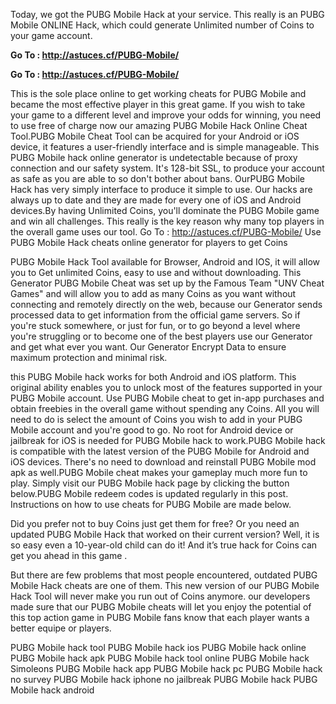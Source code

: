 Today, we got the PUBG Mobile Hack at your service. This really is an PUBG Mobile ONLINE Hack, which could generate Unlimited number of Coins to your game account.

<b>Go To : http://astuces.cf/PUBG-Mobile/ 

Go To : http://astuces.cf/PUBG-Mobile/</b>

This is the sole place online to get working cheats for PUBG Mobile and became the most effective player in this great game. If you wish to take your game to a different level and improve your odds for winning, you need to use free of charge now our amazing PUBG Mobile Hack Online Cheat Tool.PUBG Mobile Cheat Tool can be acquired for your Android or iOS device, it features a user-friendly interface and is simple manageable. This PUBG Mobile hack online generator is undetectable because of proxy connection and our safety system. It's 128-bit SSL, to produce your account as safe as you are able to so don't bother about bans. OurPUBG Mobile Hack has very simply interface to produce it simple to use. Our hacks are always up to date and they are made for every one of iOS and Android devices.By having Unlimited Coins, you'll dominate the PUBG Mobile game and win all challenges. This really is the key reason why many top players in the overall game uses our tool.
Go To :  http://astuces.cf/PUBG-Mobile/
Use PUBG Mobile Hack cheats online generator for players to get Coins

PUBG Mobile Hack Tool available for Browser, Android and IOS, it will allow you to Get unlimited Coins, easy to use and without downloading.
This Generator PUBG Mobile Cheat was set up by the Famous Team "UNV Cheat Games" and will allow you to add as many Coins as you want without connecting and remotely directly on the web, because our Generator sends processed data to get information from the official game servers.
So if you're stuck somewhere, or just for fun, or to go beyond a level where you're struggling or to become one of the best players use our Generator and get what ever you want. Our Generator Encrypt Data to ensure maximum protection and minimal risk.

this PUBG Mobile hack works for both Android and iOS platform. This original ability enables you to unlock most of the features supported in your PUBG Mobile account. Use PUBG Mobile cheat to get in-app purchases and obtain freebies in the overall game without spending any Coins. All you will need to do is select the amount of Coins you wish to add in your PUBG Mobile account and you're good to go. No root for Android device or jailbreak for iOS is needed for PUBG Mobile hack to work.PUBG Mobile hack is compatible with the latest version of the PUBG Mobile for Android and iOS devices. There's no need to download and reinstall PUBG Mobile mod apk as well.PUBG Mobile cheat makes your gameplay much more fun to play. Simply visit our PUBG Mobile hack page by clicking the button below.PUBG Mobile redeem codes is updated regularly in this post. Instructions on how to use cheats for PUBG Mobile are made below.

Did you prefer not to buy Coins just get them for free? Or you need an updated PUBG Mobile Hack that worked on their current version? Well, it is so easy even a 10-year-old child can do it!
And it’s true hack for Coins can get you ahead in this game .

But there are few problems that most people encountered, outdated PUBG Mobile Hack cheats are one of them. This new version of our PUBG Mobile Hack Tool will never make you run out of Coins anymore. our developers made sure that our PUBG Mobile cheats will let you enjoy the potential of this top action game in PUBG Mobile fans know that each player wants a better equipe or players.

PUBG Mobile hack tool
PUBG Mobile hack ios
PUBG Mobile hack online
PUBG Mobile hack apk
PUBG Mobile hack tool online
PUBG Mobile hack Simoleons
PUBG Mobile hack app
PUBG Mobile hack pc
PUBG Mobile hack no survey
PUBG Mobile hack iphone no jailbreak
PUBG Mobile hack
PUBG Mobile hack android
